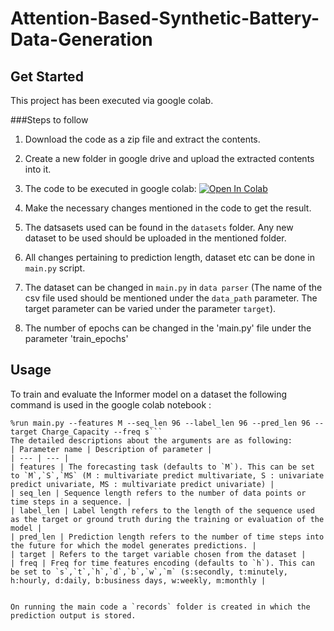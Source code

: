 # Attention-Based-Synthetic-Battery-Data-Generation
## Get Started
This project has been executed via google colab.

###Steps to follow
1. Download the code as a zip file and extract the contents.

2. Create a new folder in google drive and upload the extracted contents into it.

3. The code to be executed in google colab: [![Open In Colab](https://colab.research.google.com/assets/colab-badge.svg)](https://colab.research.google.com/drive/1CqkAeIhOlEEV9CkefYV2d-W8dzorwgf8?usp=sharing)
4.  Make the necessary changes mentioned in the code to get the result.
 
5. The datsasets used can be found in the `datasets` folder. Any new dataset to be used should be uploaded in the mentioned folder.
 
6. All changes pertaining to prediction length, dataset etc can be done in `main.py` script. 

7. The dataset can be changed in `main.py` in `data parser` (The name of the csv file used should be mentioned under the `data_path` parameter. The target parameter can be varied under the parameter `target`).
8. The number of epochs can be changed in the 'main.py' file under the parameter 'train_epochs'


## Usage

To train and evaluate the Informer model on a dataset the following command is used in the google colab notebook :

```train & evaluate
%run main.py --features M --seq_len 96 --label_len 96 --pred_len 96 --target Charge_Capacity --freq s```
The detailed descriptions about the arguments are as following:
| Parameter name | Description of parameter |
| --- | --- |
| features | The forecasting task (defaults to `M`). This can be set to `M`,`S`,`MS` (M : multivariate predict multivariate, S : univariate predict univariate, MS : multivariate predict univariate) |
| seq_len | Sequence length refers to the number of data points or time steps in a sequence. |
| label_len | Label length refers to the length of the sequence used as the target or ground truth during the training or evaluation of the model |
| pred_len | Prediction length refers to the number of time steps into the future for which the model generates predictions. |
| target | Refers to the target variable chosen from the dataset |
| freq | Freq for time features encoding (defaults to `h`). This can be set to `s`,`t`,`h`,`d`,`b`,`w`,`m` (s:secondly, t:minutely, h:hourly, d:daily, b:business days, w:weekly, m:monthly |


On running the main code a `records` folder is created in which the prediction output is stored.
